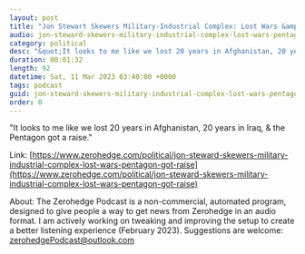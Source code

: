 ```yaml
---
layout: post
title: "Jon Stewart Skewers Military-Industrial Complex: Lost Wars &amp; 'Pentagon Got A Raise'"
audio: jon-steward-skewers-military-industrial-complex-lost-wars-pentagon-got-raise-0
category: political
desc: "&quot;It looks to me like we lost 20 years in Afghanistan, 20 years in Iraq, &amp; the Pentagon got a raise.&quot;"
duration: 00:01:32
length: 92
datetime: Sat, 11 Mar 2023 03:40:00 +0000
tags: podcast
guid: jon-steward-skewers-military-industrial-complex-lost-wars-pentagon-got-raise-0
order: 0
---
```

&quot;It looks to me like we lost 20 years in Afghanistan, 20 years in Iraq, &amp; the Pentagon got a raise.&quot;

Link: [https://www.zerohedge.com/political/jon-steward-skewers-military-industrial-complex-lost-wars-pentagon-got-raise](https://www.zerohedge.com/political/jon-steward-skewers-military-industrial-complex-lost-wars-pentagon-got-raise)

About: The Zerohedge Podcast is a non-commercial, automated program, designed to give people a way to get news from Zerohedge in an audio format.  I am actively working on tweaking and improving the setup to create a better listening experience (February 2023).  Suggestions are welcome: [zerohedgePodcast@outlook.com](mailto:zerohedgePodcast@outlook.com)